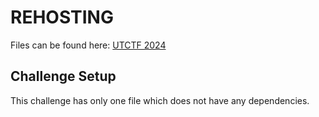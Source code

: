 # REHOSTING

Files can be found here: [UTCTF 2024](https://github.com/utisss/UTCTF-24/tree/main/forensics-wizardry)

## Challenge Setup
This challenge has only one file which does not have any dependencies.
